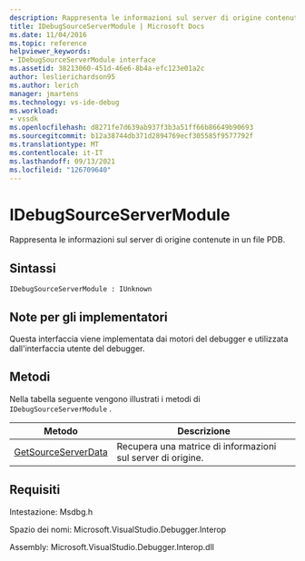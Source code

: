 ```yaml
---
description: Rappresenta le informazioni sul server di origine contenute in un file PDB.
title: IDebugSourceServerModule | Microsoft Docs
ms.date: 11/04/2016
ms.topic: reference
helpviewer_keywords:
- IDebugSourceServerModule interface
ms.assetid: 38213060-451d-46e6-8b4a-efc123e01a2c
author: leslierichardson95
ms.author: lerich
manager: jmartens
ms.technology: vs-ide-debug
ms.workload:
- vssdk
ms.openlocfilehash: d8271fe7d639ab937f3b3a51ff66b86649b90693
ms.sourcegitcommit: b12a38744db371d2894769ecf305585f9577792f
ms.translationtype: MT
ms.contentlocale: it-IT
ms.lasthandoff: 09/13/2021
ms.locfileid: "126709640"
---
```

# <a name="idebugsourceservermodule"></a>IDebugSourceServerModule
Rappresenta le informazioni sul server di origine contenute in un file PDB.

## <a name="syntax"></a>Sintassi

```
IDebugSourceServerModule : IUnknown
```

## <a name="notes-for-implementers"></a>Note per gli implementatori
 Questa interfaccia viene implementata dai motori del debugger e utilizzata dall'interfaccia utente del debugger.

## <a name="methods"></a>Metodi
 Nella tabella seguente vengono illustrati i metodi di `IDebugSourceServerModule` .

|Metodo|Descrizione|
|------------|-----------------|
|[GetSourceServerData](../../../extensibility/debugger/reference/idebugsourceservermodule-getsourceserverdata.md)|Recupera una matrice di informazioni sul server di origine.|

## <a name="requirements"></a>Requisiti
 Intestazione: Msdbg.h

 Spazio dei nomi: Microsoft.VisualStudio.Debugger.Interop

 Assembly: Microsoft.VisualStudio.Debugger.Interop.dll
